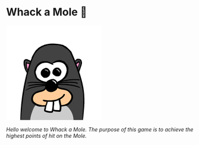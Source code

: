 # Whack a Mole 🦦
![Mole Charcter](Mole.png)

*Hello welcome to Whack a Mole. The purpose of this game is to achieve the highest points of hit on the Mole.*

